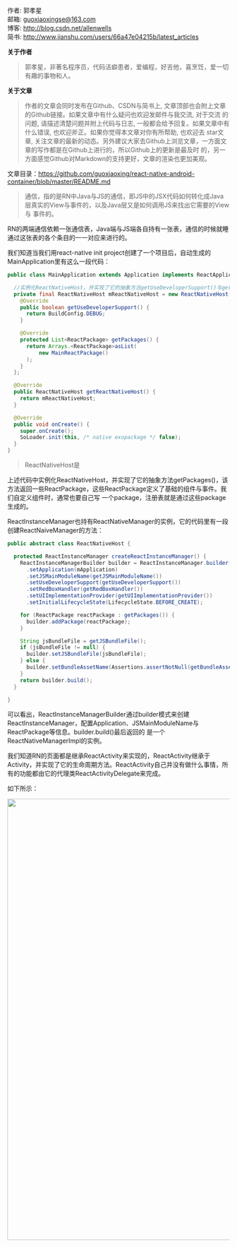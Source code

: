 作者: 郭孝星  
邮箱: guoxiaoxingse@163.com  
博客: http://blog.csdn.net/allenwells   
简书: http://www.jianshu.com/users/66a47e04215b/latest_articles  

**关于作者**

>郭孝星，非著名程序员，代码洁癖患者，爱编程，好吉他，喜烹饪，爱一切有趣的事物和人。

**关于文章**

>作者的文章会同时发布在Github、CSDN与简书上, 文章顶部也会附上文章的Github链接。如果文章中有什么疑问也欢迎发邮件与我交流, 对于交流
的问题, 请描述清楚问题并附上代码与日志, 一般都会给予回复。如果文章中有什么错误, 也欢迎斧正。如果你觉得本文章对你有所帮助, 也欢迎去
star文章, 关注文章的最新的动态。另外建议大家去Github上浏览文章，一方面文章的写作都是在Github上进行的，所以Github上的更新是最及时
的，另一方面感觉Github对Markdown的支持更好，文章的渲染也更加美观。

文章目录：https://github.com/guoxiaoxing/react-native-android-container/blob/master/README.md

>通信，指的是RN中Java与JS的通信，即JS中的JSX代码如何转化成Java层真实的View与事件的，以及Java层又是如何调用JS来找出它需要的View与
事件的。

RN的两端通信依赖一张通信表，Java端与JS端各自持有一张表，通信的时候就睡通过这张表的各个条目的一一对应来进行的。

我们知道当我们用react-native init project创建了一个项目后，自动生成的MainApplication里有这么一段代码：

```java
public class MainApplication extends Application implements ReactApplication {

  //实例化ReactNativeHost，并实现了它的抽象方法getUseDeveloperSupport()与getPackages() 
  private final ReactNativeHost mReactNativeHost = new ReactNativeHost(this) {
    @Override
    public boolean getUseDeveloperSupport() {
      return BuildConfig.DEBUG;
    }

    @Override
    protected List<ReactPackage> getPackages() {
      return Arrays.<ReactPackage>asList(
          new MainReactPackage()
      );
    }
  };

  @Override
  public ReactNativeHost getReactNativeHost() {
    return mReactNativeHost;
  }

  @Override
  public void onCreate() {
    super.onCreate();
    SoLoader.init(this, /* native exopackage */ false);
  }
}

```

>ReactNativeHost是

上述代码中实例化ReactNativeHost，并实现了它的抽象方法getPackages()，该方法返回一些ReactPackage，这些ReactPackage定义了基础的组件与事件。我们自定义组件时，通常也要自己写
一个package，注册表就是通过这些package生成的。

ReactInstanceManager也持有ReactNativeManager的实例，它的代码里有一段创建ReactNaiveManager的方法：

```java
public abstract class ReactNativeHost {

  protected ReactInstanceManager createReactInstanceManager() {
    ReactInstanceManagerBuilder builder = ReactInstanceManager.builder()
      .setApplication(mApplication)
      .setJSMainModuleName(getJSMainModuleName())
      .setUseDeveloperSupport(getUseDeveloperSupport())
      .setRedBoxHandler(getRedBoxHandler())
      .setUIImplementationProvider(getUIImplementationProvider())
      .setInitialLifecycleState(LifecycleState.BEFORE_CREATE);

    for (ReactPackage reactPackage : getPackages()) {
      builder.addPackage(reactPackage);
    }

    String jsBundleFile = getJSBundleFile();
    if (jsBundleFile != null) {
      builder.setJSBundleFile(jsBundleFile);
    } else {
      builder.setBundleAssetName(Assertions.assertNotNull(getBundleAssetName()));
    }
    return builder.build();
  }
  
}
```

可以看出，ReactInstanceManagerBuilder通过builder模式来创建ReactInstanceManager，配置Application、JSMainModuleName与ReactPackage等信息。builder.build()最后返回的
是一个ReactNativeManagerImpl的实例。


我们知道RN的页面都是继承ReactActivity来实现的，ReactActivity继承于Activity，并实现了它的生命周期方法。ReactActivity自己并没有做什么事情，所有的功能都由它的代理类ReactActivityDelegate来完成。

如下所示：

<img src="https://github.com/guoxiaoxing/react-native-android-container/raw/master/art/source/4/ClusterCallButterfly-react-ReactActivity.png" width="1000"/>

